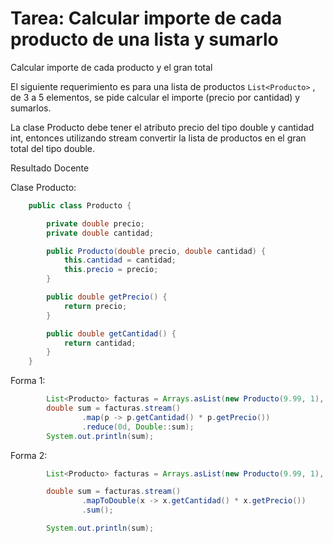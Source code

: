 # Tarea: Calcular importe de cada producto de una lista y sumarlo

Calcular importe de cada producto y el gran total

El siguiente requerimiento es para una lista de productos `List<Producto>` , de 3 a 5 elementos, se pide calcular el importe (precio por cantidad) y sumarlos.

La clase Producto debe tener el atributo precio del tipo double y cantidad int, entonces utilizando stream convertir la lista de productos en el gran total del tipo double.

Resultado Docente

Clase Producto:

```java
    public class Producto {

        private double precio;
        private double cantidad;

        public Producto(double precio, double cantidad) {
            this.cantidad = cantidad;
            this.precio = precio;
        }

        public double getPrecio() {
            return precio;
        }

        public double getCantidad() {
            return cantidad;
        }
    }
```

Forma 1:

```java
        List<Producto> facturas = Arrays.asList(new Producto(9.99, 1), new Producto(19.99, 1.5), new Producto(4.99, 2));
        double sum = facturas.stream()
                .map(p -> p.getCantidad() * p.getPrecio())
                .reduce(0d, Double::sum);
        System.out.println(sum);
```

Forma 2:

```java
        List<Producto> facturas = Arrays.asList(new Producto(9.99, 1), new Producto(19.99, 1.5), new Producto(4.99, 2));

        double sum = facturas.stream()
                .mapToDouble(x -> x.getCantidad() * x.getPrecio())
                .sum();

        System.out.println(sum);
```